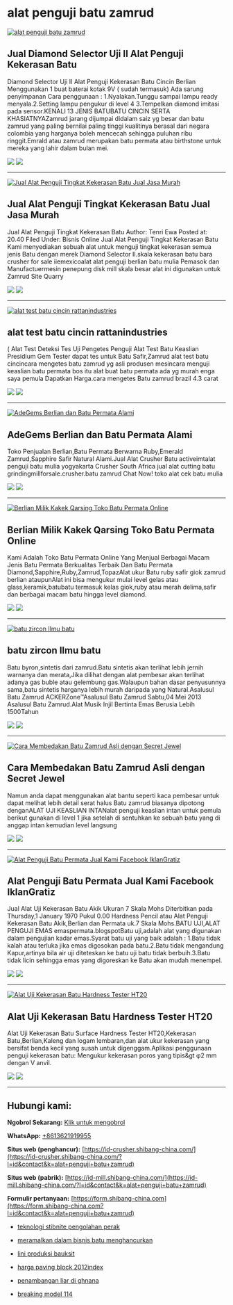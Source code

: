 # alat penguji batu zamrud

<a href="https://swt.shibang-china.com/?l=id&img&k=alat+penguji+batu+zamrud" target="_blank">![alat penguji batu zamrud](http://static.shibang-china.com/all-800x300/73.jpg)</a>

## Jual Diamond Selector Uji II Alat Penguji Kekerasan Batu
Diamond Selector Uji II Alat Penguji Kekerasan Batu Cincin Berlian Menggunakan 1 buat baterai kotak 9V ( sudah termasuk) Ada sarung penyimpanan Cara penggunaan : 1.Nyalakan.Tunggu sampai lampu ready menyala.2.Setting lampu pengukur di level 4 3.Tempelkan diamond imitasi pada sensor.KENALI 13 JENIS BATUBATU CINCIN SERTA KHASIATNYAZamrud jarang dijumpai didalam saiz yg besar dan batu zamrud yang paling bernilai paling tinggi kualitinya berasal dari negara colombia yang harganya boleh mencecah sehingga puluhan ribu ringgit.Emrald atau zamrud merupakan batu permata atau birthstone untuk mereka yang lahir dalam bulan mei.


<a href="https://whatsapp.shibangsoft.com/WhatsApp.php" target="_blank" title="WhatsApp">![](http://static.shibang-china.com/icon/whatsapp.png)</a> <a href="https://swt.shibang-china.com/?l=id&icon&k=alat+penguji+batu+zamrud" target="_blank">![](http://static.shibang-china.com/icon/chat-id.png)</a>

---

<a href="https://swt.shibang-china.com/?l=id&img&k=alat+penguji+batu+zamrud" target="_blank">![Jual Alat Penguji Tingkat Kekerasan Batu Jual Jasa Murah](http://static.shibang-china.com/all-800x300/161.jpg)</a>

## Jual Alat Penguji Tingkat Kekerasan Batu Jual Jasa Murah
Jual Alat Penguji Tingkat Kekerasan Batu Author: Tenri Ewa Posted at: 20.40 Filed Under: Bisnis Online Jual Alat Penguji Tingkat Kekerasan Batu Kami menyediakan sebuah alat untuk menguji tingkat kekerasan semua jenis Batu dengan merek Diamond Selector II.skala kekerasan batu bara crusher for sale iiemexicoalat alat penguji berlian batu mulia Pemasok dan Manufactuermesin penepung disk mill skala besar alat ini digunakan untuk Zamrud Site Quarry


<a href="https://whatsapp.shibangsoft.com/WhatsApp.php" target="_blank" title="WhatsApp">![](http://static.shibang-china.com/icon/whatsapp.png)</a> <a href="https://swt.shibang-china.com/?l=id&icon&k=alat+penguji+batu+zamrud" target="_blank">![](http://static.shibang-china.com/icon/chat-id.png)</a>

---

<a href="https://swt.shibang-china.com/?l=id&img&k=alat+penguji+batu+zamrud" target="_blank">![alat test batu cincin rattanindustries](http://static.shibang-china.com/all-800x300/427.jpg)</a>

## alat test batu cincin rattanindustries
( Alat Test Deteksi Tes Uji Pengetes Penguji Alat Test Batu Keaslian Presidium Gem Tester dapat tes untuk Batu Safir,Zamrud alat test batu cincincara mengetes batu zamrud yg asli produsen mesincara menguji keaslian batu permata bos itu alat buat batu permata ada yg murah enga saya pemula Dapatkan Harga.cara mengetes Batu zamrud brazil 4.3 carat


<a href="https://whatsapp.shibangsoft.com/WhatsApp.php" target="_blank" title="WhatsApp">![](http://static.shibang-china.com/icon/whatsapp.png)</a> <a href="https://swt.shibang-china.com/?l=id&icon&k=alat+penguji+batu+zamrud" target="_blank">![](http://static.shibang-china.com/icon/chat-id.png)</a>

---

<a href="https://swt.shibang-china.com/?l=id&img&k=alat+penguji+batu+zamrud" target="_blank">![AdeGems Berlian dan Batu Permata Alami](http://static.shibang-china.com/all-800x300/192.jpg)</a>

## AdeGems Berlian dan Batu Permata Alami
Toko Penjualan Berlian,Batu Permata Berwarna Ruby,Emerald Zamrud,Sapphire Safir Natural Alami.Jual Alat Crusher Batu activeimtalat penguji batu mulia yogyakarta Crusher South Africa jual alat cutting batu grindingmillforsale.crusher.batu zamrud Chat Now! toko alat cek batu mulia


<a href="https://whatsapp.shibangsoft.com/WhatsApp.php" target="_blank" title="WhatsApp">![](http://static.shibang-china.com/icon/whatsapp.png)</a> <a href="https://swt.shibang-china.com/?l=id&icon&k=alat+penguji+batu+zamrud" target="_blank">![](http://static.shibang-china.com/icon/chat-id.png)</a>

---

<a href="https://swt.shibang-china.com/?l=id&img&k=alat+penguji+batu+zamrud" target="_blank">![Berlian Milik Kakek Qarsing Toko Batu Permata Online](http://static.shibang-china.com/all-800x300/1255.jpg)</a>

## Berlian Milik Kakek Qarsing Toko Batu Permata Online
Kami Adalah Toko Batu Permata Online Yang Menjual Berbagai Macam Jenis Batu Permata Berkualitas Terbaik Dan Batu Permata Diamond,Sapphire,Ruby,Zamrud,TopazAlat ukur Batu ruby safir giok zamrud berlian ataupunAlat ini bisa mengukur mulai level gelas atau glass,keramik,batubatu termasuk kelas giok,ruby atau merah delima,safir dan berbagai macam batu hingga level diamond.


<a href="https://whatsapp.shibangsoft.com/WhatsApp.php" target="_blank" title="WhatsApp">![](http://static.shibang-china.com/icon/whatsapp.png)</a> <a href="https://swt.shibang-china.com/?l=id&icon&k=alat+penguji+batu+zamrud" target="_blank">![](http://static.shibang-china.com/icon/chat-id.png)</a>

---

<a href="https://swt.shibang-china.com/?l=id&img&k=alat+penguji+batu+zamrud" target="_blank">![batu zircon Ilmu batu](http://static.shibang-china.com/all-800x300/1003.jpg)</a>

## batu zircon Ilmu batu
Batu byron,sintetis dari zamrud.Batu sintetis akan terlihat lebih jernih warnanya dan merata,Jika dilihat dengan alat pembesar akan terlihat adanya gas buble atau gelembung gas.Walaupun bahan dasar penyusunnya sama,batu sintetis harganya lebih murah daripada yang Natural.Asalusul Batu Zamrud ACKERZone™Asalusul Batu Zamrud Sabtu,04 Mei 2013 Asalusul Batu Zamrud.Alat Musik Injil Bertinta Emas Berusia Lebih 1500Tahun


<a href="https://whatsapp.shibangsoft.com/WhatsApp.php" target="_blank" title="WhatsApp">![](http://static.shibang-china.com/icon/whatsapp.png)</a> <a href="https://swt.shibang-china.com/?l=id&icon&k=alat+penguji+batu+zamrud" target="_blank">![](http://static.shibang-china.com/icon/chat-id.png)</a>

---

<a href="https://swt.shibang-china.com/?l=id&img&k=alat+penguji+batu+zamrud" target="_blank">![Cara Membedakan Batu Zamrud Asli dengan Secret Jewel](http://static.shibang-china.com/all-800x300/440.jpg)</a>

## Cara Membedakan Batu Zamrud Asli dengan Secret Jewel
Namun anda dapat menggunakan alat bantu seperti kaca pembesar untuk dapat melihat lebih detail serat halus Batu zamrud biasanya dipotong denganALAT UJI KEASLIAN INTANalat penguji keaslian intan untuk pemula berikut gunakan di level 1 jika setelah di sentuhkan ke sebuah batu yang di anggap intan kemudian level langsung


<a href="https://whatsapp.shibangsoft.com/WhatsApp.php" target="_blank" title="WhatsApp">![](http://static.shibang-china.com/icon/whatsapp.png)</a> <a href="https://swt.shibang-china.com/?l=id&icon&k=alat+penguji+batu+zamrud" target="_blank">![](http://static.shibang-china.com/icon/chat-id.png)</a>

---

<a href="https://swt.shibang-china.com/?l=id&img&k=alat+penguji+batu+zamrud" target="_blank">![Alat Penguji Batu Permata Jual Kami Facebook IklanGratiz](http://static.shibang-china.com/all-800x300/747.jpg)</a>

## Alat Penguji Batu Permata Jual Kami Facebook IklanGratiz
Jual Alat Uji Kekerasan Batu Akik Ukuran 7 Skala Mohs Diterbitkan pada Thursday,1 January 1970 Pukul 0.00 Hardness Pencil atau Alat Penguji Kekerasan Batu Akik,Berlian dan Permata uk.7 Skala Mohs.BATU UJI,ALAT PENGUJI EMAS emaspermata.blogspotBatu uji,adalah alat yang digunakan dalam pengujian kadar emas.Syarat batu uji yang baik adalah : 1.Batu tidak kalah atau terluka jika emas digosokan pada batu.2.Batu tidak mengandung Kapur,artinya bila air uji diteteskan ke batu uji batu tidak berbuih.3.Batu tidak licin sehingga emas yang digoreskan ke Batu akan mudah menempel.


<a href="https://whatsapp.shibangsoft.com/WhatsApp.php" target="_blank" title="WhatsApp">![](http://static.shibang-china.com/icon/whatsapp.png)</a> <a href="https://swt.shibang-china.com/?l=id&icon&k=alat+penguji+batu+zamrud" target="_blank">![](http://static.shibang-china.com/icon/chat-id.png)</a>

---

<a href="https://swt.shibang-china.com/?l=id&img&k=alat+penguji+batu+zamrud" target="_blank">![Alat Uji Kekerasan Batu Hardness Tester HT20](http://static.shibang-china.com/all-800x300/643.jpg)</a>

## Alat Uji Kekerasan Batu Hardness Tester HT20
Alat Uji Kekerasan Batu Surface Hardness Tester HT20,Kekerasan Batu,Berlian,Kaleng dan logam lembaran,dan alat ukur kekerasan yang bersifat benda kecil yang susah untuk digenggam.Aplikasi penggunaan penguji kekerasan batu: Mengukur kekerasan poros yang tipis&gt φ2 mm dengan V anvil.

<a href="https://whatsapp.shibangsoft.com/WhatsApp.php" target="_blank" title="WhatsApp">![](http://static.shibang-china.com/icon/whatsapp.png)</a> <a href="https://swt.shibang-china.com/?l=id&icon&k=alat+penguji+batu+zamrud" target="_blank">![](http://static.shibang-china.com/icon/chat-id.png)</a>

---
## Hubungi kami:

**Ngobrol Sekarang:** [Klik untuk mengobrol](https://swt.shibang-china.com?l=id&contact&k=alat+penguji+batu+zamrud)

**WhatsApp:**  [+8613621919955](https://whatsapp.shibangsoft.com/WhatsApp.php)

**Situs web (penghancur):** [https://id-crusher.shibang-china.com/](https://id-crusher.shibang-china.com/?l=id&contact&k=alat+penguji+batu+zamrud)

**Situs web (pabrik):** [https://id-mill.shibang-china.com/](https://id-mill.shibang-china.com/?l=id&contact&k=alat+penguji+batu+zamrud)

**Formulir pertanyaan:** [https://form.shibang-china.com](https://form.shibang-china.com?l=id&contact&k=alat+penguji+batu+zamrud)

* [teknologi stibnite pengolahan perak](../33/teknologi%20stibnite%20pengolahan%20perak.md)

* [meramalkan dalam bisnis batu menghancurkan](../33/meramalkan%20dalam%20bisnis%20batu%20menghancurkan.md)

* [lini produksi bauksit](../39/lini%20produksi%20bauksit.md)

* [harga paving block 2012index](../35/harga%20paving%20block%202012index.md)

* [penambangan liar di ghnana](../39/penambangan%20liar%20di%20ghnana.md)

* [breaking model 114](../38/breaking%20model%20114.md)